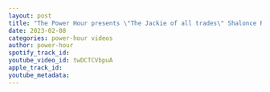 ```yaml
---
layout: post
title: "The Power Hour presents \"The Jackie of all trades\" Shalonce Royal"
date: 2023-02-08
categories: power-hour videos
author: power-hour
spotify_track_id: 
youtube_video_id: twDCTCVbpuA
apple_track_id: 
youtube_metadata: 
---
```

